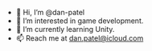 - 👋 Hi, I’m @dan-patel
- 👀 I’m interested in game development.
- 🌱 I’m currently learning Unity.
- 📫 Reach me at dan.patel@icloud.com

<!---
dan-patel/dan-patel is a ✨ special ✨ repository because its `README.md` (this file) appears on your GitHub profile.
You can click the Preview link to take a look at your changes.
--->
